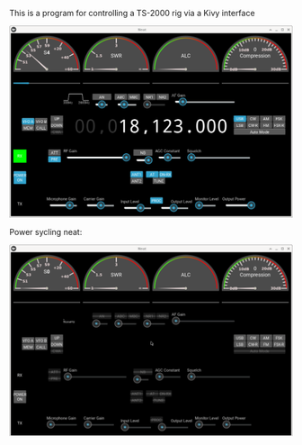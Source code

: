 This is a program for controlling a TS-2000 rig via a Kivy interface

![Screenshot of neat](images/screenshot.png)

Power sycling neat:

![GIF of power cycling](images/NeatPower.gif)
